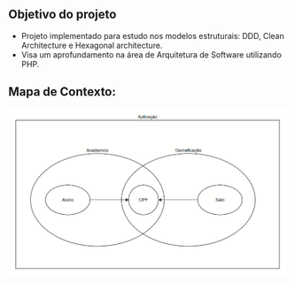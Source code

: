 ## Objetivo do projeto
 - Projeto implementado para estudo nos modelos estruturais: DDD, Clean Architecture e Hexagonal architecture. 
 - Visa um aprofundamento na área de Arquitetura de Software utilizando PHP.

## Mapa de Contexto:
![](docs/imgs/mapa_contexto.png)